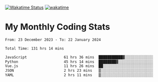 [![Wakatime Status](https://github.com/noopurphalak/noopurphalak/workflows/wakatime-status-update/badge.svg)](https://github.com/noopurphalak/noopurphalak/actions/workflows/main.yml)
[![wakatime](https://wakatime.com/badge/user/80ace140-ef40-4fdd-b8ed-f3be3d2e1aea.svg)](https://wakatime.com/@80ace140-ef40-4fdd-b8ed-f3be3d2e1aea)

# My Monthly Coding Stats

<!--START_SECTION:waka-->

```txt
From: 23 December 2023 - To: 22 January 2024

Total Time: 131 hrs 14 mins

JavaScript                 61 hrs 36 mins  ███████████▓░░░░░░░░░░░░░   46.35 %
Python                     45 hrs 14 mins  ████████▓░░░░░░░░░░░░░░░░   34.04 %
Vue.js                     11 hrs 26 mins  ██░░░░░░░░░░░░░░░░░░░░░░░   08.61 %
JSON                       2 hrs 23 mins   ▒░░░░░░░░░░░░░░░░░░░░░░░░   01.80 %
YAML                       2 hrs 11 mins   ▒░░░░░░░░░░░░░░░░░░░░░░░░   01.65 %
```

<!--END_SECTION:waka-->
